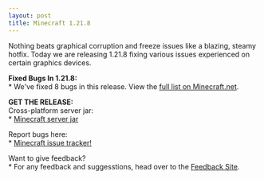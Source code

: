 ```yaml
---
layout: post
title: Minecraft 1.21.8
---
```


Nothing beats graphical corruption and freeze issues like a blazing, steamy hotfix. Today we are releasing 1.21.8 fixing various issues experienced on certain graphics devices.<br>

**Fixed Bugs In 1.21.8:**<br>
\* We've fixed 8 bugs in this release. View the [full list on Minecraft.net](https://www.minecraft.net/article/minecraft-java-edition-1-21-8).<br>

**GET THE RELEASE:**<br>
Cross-platform server jar:<br>
\* [Minecraft server jar](https://piston-data.mojang.com/v1/objects/6bce4ef400e4efaa63a13d5e6f6b500be969ef81/server.jar)<br>

Report bugs here:<br>
\* [Minecraft issue tracker!](https://bugs.mojang.com/projects/MC/summary)<br>

Want to give feedback?<br>
\* For any feedback and suggesstions, head over to the [Feedback Site](https://feedback.minecraft.net).
